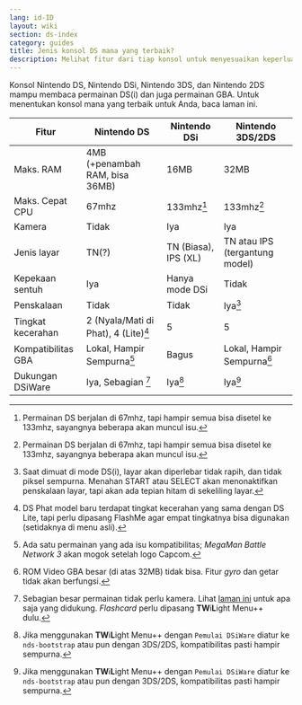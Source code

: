 ```yaml
---
lang: id-ID
layout: wiki
section: ds-index
category: guides
title: Jenis konsol DS mana yang terbaik?
description: Melihat fitur dari tiap konsol untuk menyesuaikan keperluan bermain DS(i) terbaik
---
```


Konsol Nintendo DS, Nintendo DSi, Nintendo 3DS, dan Nintendo 2DS mampu membaca permainan DS(i) dan juga permainan GBA. Untuk menentukan konsol mana yang terbaik untuk Anda, baca laman ini.

| Fitur                           | Nintendo DS                                       | Nintendo DSi                                               | Nintendo 3DS/2DS                                  |
| ------------------------------- | ------------------------------------------------- | ---------------------------------------------------------- | ------------------------------------------------- |
| Maks. RAM       | 4MB (+penambah RAM, bisa 36MB) | 16MB                                                       | 32MB                                              |
| Maks. Cepat CPU | 67mhz                                             | 133mhz[^1]                                                 | 133mhz[^1]                                        |
| Kamera                          | Tidak                                             | Iya                                                        | Iya                                               |
| Jenis layar                     | TN(?)                          | TN (Biasa), IPS (XL) | TN atau IPS (tergantung model) |
| Kepekaan sentuh                 | Iya                                               | Hanya mode DSi                                             | Tidak                                             |
| Penskalaan                      | Tidak                                             | Tidak                                                      | Iya[^2]                                           |
| Tingkat kecerahan               | 2 (Nyala/Mati di Phat), 4 (Lite)[^3]              | 5                                                          | 5                                                 |
| Kompatibilitas GBA              | Lokal, Hampir Sempurna[^4]                        | Bagus                                                      | Lokal, Hampir Sempurna[^5]                        |
| Dukungan DSiWare                | Iya, Sebagian [^6]                                | Iya[^7]                                                    | Iya[^7]                                           |

[^1]: Permainan DS berjalan di 67mhz, tapi hampir semua bisa disetel ke 133mhz, sayangnya beberapa akan muncul isu.

[^2]: Saat dimuat di mode DS(i), layar akan diperlebar tidak rapih, dan tidak piksel sempurna. Menahan START atau SELECT akan menonaktifkan penskalaan layar, tapi akan ada tepian hitam di sekeliling layar.

[^3]: DS Phat model baru terdapat tingkat kecerahan yang sama dengan DS Lite, tapi perlu dipasang FlashMe agar empat tingkatnya bisa digunakan (setidaknya di menu asli).

[^4]: Ada satu permainan yang ada isu kompatibilitas; _MegaMan Battle Network 3_ akan mogok setelah logo Capcom.

[^5]: ROM Video GBA besar (di atas 32MB) tidak bisa. Fitur <i>gyro</i> dan getar tidak akan berfungsi.

[^6]: Sebagian besar permainan tidak perlu kamera. Lihat [laman ini](https://github.com/DS-Homebrew/TWiLightMenu/blob/master/universal/include/compatibleDSiWareMap.h) untuk apa saja yang didukung. <i>Flashcard</i> perlu dipasang **TW**i**L**ight Menu++ dulu.

[^7]: Jika menggunakan **TW**i**L**ight Menu++ dengan `Pemulai DSiWare` diatur ke `nds-bootstrap` atau pun dengan 3DS/2DS, kompatibilitas pasti hampir sempurna.
